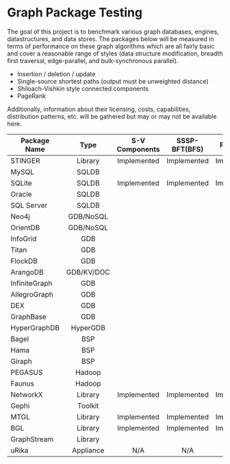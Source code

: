 Graph Package Testing
=====================

The goal of this project is to benchmark various graph databases, engines, datastructures, 
and data stores. The packages below will be measured in terms of performance on these graph 
algorithms which are all fairly basic and cover a reasonable range of styles (data structure
modification, breadth first traversal, edge-parallel, and bulk-synchronous parallel).

- Insertion / deletion / update 
- Single-source shortest paths (output must be unweighted distance)
- Shiloach-Vishkin style connected components
- PageRank

Additionally, information about their licensing, costs, capabilities, distribution patterns,
etc. will be gathered but may or may not be available here.

| Package Name  | Type       |S-V Components| SSSP-BFT(BFS)| PageRank     |Insert/Remove |
|---------------|:----------:|:------------:|:------------:|:------------:|:------------:|
| STINGER       | Library    | Implemented  | Implemented  | Implemented  | Implemented  |
| MySQL         | SQLDB      |              |              |              |              |
| SQLite        | SQLDB      | Implemented  | Implemented  | Implemented  | Implemented  |
| Oracle        | SQLDB      |              |              |              |              |
| SQL Server    | SQLDB      |              |              |              |              |
| Neo4j         | GDB/NoSQL  |              |              |              |              |
| OrientDB      | GDB/NoSQL  |              |              |              |              |
| InfoGrid      | GDB        |              |              |              |              |
| Titan         | GDB        |              |              |              |              |
| FlockDB       | GDB        |              |              |              |              |
| ArangoDB      | GDB/KV/DOC |              |              |              |              |
| InfiniteGraph | GDB        |              |              |              |              |
| AllegroGraph  | GDB        |              |              |              |              |
| DEX           | GDB        |              |              |              |              |
| GraphBase     | GDB        |              |              |              |              |
| HyperGraphDB  | HyperGDB   |              |              |              |              |
| Bagel         | BSP        |              |              |              |              |
| Hama          | BSP        |              |              |              |              |
| Giraph        | BSP        |              |              |              |              |
| PEGASUS       | Hadoop     |              |              |              |              |
| Faunus        | Hadoop     |              |              |              |              |
| NetworkX      | Library    | Implemented  | Implemented  | Implemented  | Implemented  |
| Gephi         | Toolkit    |              |              |              |              |
| MTGL          | Library    | Implemented  | Implemented  | Implemented  | Implemented  |
| BGL           | Library    | Implemented  | Implemented  | Implemented  |              |
| GraphStream   | Library    |              |              |              |              |
| uRika         | Appliance  | N/A          | N/A          | N/A          | N/A          |
                                             
